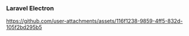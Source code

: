 ### Laravel Electron

https://github.com/user-attachments/assets/116f1238-9859-4ff5-832d-105f2bd295b5

